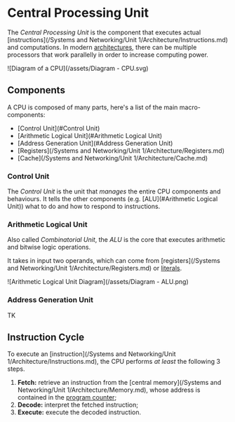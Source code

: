 # Central Processing Unit

The *Central Processing Unit* is the component that executes actual [instructions](/Systems and Networking/Unit 1/Architecture/Instructions.md) and computations. In modern [architectures](?TK), there can be multiple processors that work parallelly in order to increase computing power.

![Diagram of a CPU](/assets/Diagram - CPU.svg)

## Components

A CPU is composed of many parts, here's a list of the main macro-components:
- [Control Unit](#Control Unit)
- [Arithmetic Logical Unit](#Arithmetic Logical Unit)
- [Address Generation Unit](#Address Generation Unit)
- [Registers](/Systems and Networking/Unit 1/Architecture/Registers.md)
- [Cache](/Systems and Networking/Unit 1/Architecture/Cache.md)

### Control Unit

The *Control Unit* is the unit that *manages* the entire CPU components and behaviours. It tells the other components (e.g. [ALU](#Arithmetic Logical Unit)) what to do and how to respond to instructions.

### Arithmetic Logical Unit

Also called *Combinatorial Unit*, the *ALU* is the core that executes arithmetic and bitwise logic operations.

It takes in input two operands, which can come from [registers](/Systems and Networking/Unit 1/Architecture/Registers.md) or [literals](?).

![Arithmetic Logical Unit Diagram](/assets/Diagram - ALU.png)

### Address Generation Unit

TK

## Instruction Cycle

To execute an [instruction](/Systems and Networking/Unit 1/Architecture/Instructions.md), the CPU performs *at least* the following 3 steps.
1. **Fetch:** retrieve an instruction from the [central memory](/Systems and Networking/Unit 1/Architecture/Memory.md), whose address is contained in the [program counter](?TK);
2. **Decode:** interpret the fetched instruction;
3. **Execute:** execute the decoded instruction.
